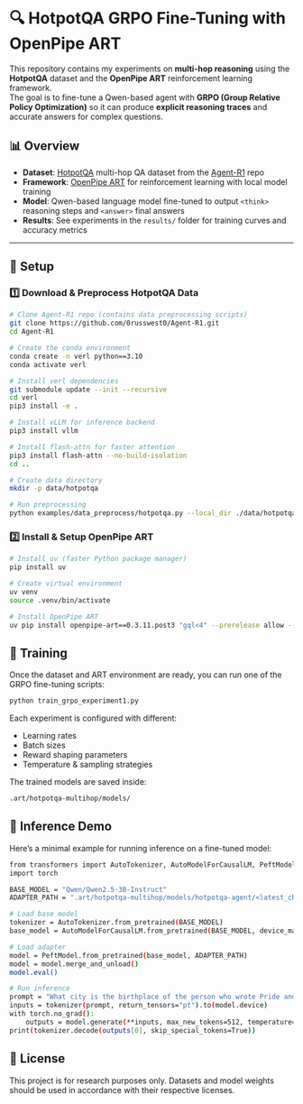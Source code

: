 # 🔍 HotpotQA GRPO Fine-Tuning with OpenPipe ART

This repository contains my experiments on **multi-hop reasoning** using the **HotpotQA** dataset and the **OpenPipe ART** reinforcement learning framework.  
The goal is to fine-tune a Qwen-based agent with **GRPO (Group Relative Policy Optimization)** so it can produce **explicit reasoning traces** and accurate answers for complex questions.

## 📊 Overview

- **Dataset**: [HotpotQA](https://hotpotqa.github.io/) multi-hop QA dataset from the [Agent-R1](https://github.com/0russwest0/Agent-R1) repo  
- **Framework**: [OpenPipe ART](https://github.com/OpenPipe/ART) for reinforcement learning with local model training  
- **Model**: Qwen-based language model fine-tuned to output `<think>` reasoning steps and `<answer>` final answers  
- **Results**: See experiments in the `results/` folder for training curves and accuracy metrics  

---

## 📂 Setup

### 1️⃣ Download & Preprocess HotpotQA Data

```bash
# Clone Agent-R1 repo (contains data preprocessing scripts)
git clone https://github.com/0russwest0/Agent-R1.git
cd Agent-R1

# Create the conda environment
conda create -n verl python==3.10
conda activate verl

# Install verl dependencies
git submodule update --init --recursive
cd verl
pip3 install -e .

# Install vLLM for inference backend
pip3 install vllm

# Install flash-attn for faster attention
pip3 install flash-attn --no-build-isolation
cd ..

# Create data directory
mkdir -p data/hotpotqa

# Run preprocessing
python examples/data_preprocess/hotpotqa.py --local_dir ./data/hotpotqa
```
### 2️⃣ Install & Setup OpenPipe ART
```bash
# Install uv (faster Python package manager)
pip install uv

# Create virtual environment
uv venv
source .venv/bin/activate

# Install OpenPipe ART
uv pip install openpipe-art==0.3.11.post3 "gql<4" --prerelease allow --no-cache-dir
```
## 🚀 Training

Once the dataset and ART environment are ready, you can run one of the GRPO fine-tuning scripts:
```bash
python train_grpo_experiment1.py
```

Each experiment is configured with different:
- Learning rates
- Batch sizes
- Reward shaping parameters
- Temperature & sampling strategies
  
The trained models are saved inside:
```bash
.art/hotpotqa-multihop/models/
```
## 💬 Inference Demo

Here’s a minimal example for running inference on a fine-tuned model:
```bash
from transformers import AutoTokenizer, AutoModelForCausalLM, PeftModel
import torch

BASE_MODEL = "Qwen/Qwen2.5-3B-Instruct"
ADAPTER_PATH = ".art/hotpotqa-multihop/models/hotpotqa-agent/<latest_checkpoint>"

# Load base model
tokenizer = AutoTokenizer.from_pretrained(BASE_MODEL)
base_model = AutoModelForCausalLM.from_pretrained(BASE_MODEL, device_map="auto")

# Load adapter
model = PeftModel.from_pretrained(base_model, ADAPTER_PATH)
model = model.merge_and_unload()
model.eval()

# Run inference
prompt = "What city is the birthplace of the person who wrote Pride and Prejudice?"
inputs = tokenizer(prompt, return_tensors="pt").to(model.device)
with torch.no_grad():
    outputs = model.generate(**inputs, max_new_tokens=512, temperature=0.7, top_p=0.9)
print(tokenizer.decode(outputs[0], skip_special_tokens=True))
```

## 📜 License

This project is for research purposes only.
Datasets and model weights should be used in accordance with their respective licenses.
